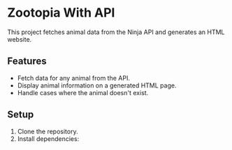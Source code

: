 # Zootopia With API

This project fetches animal data from the Ninja API and generates an HTML website.

## Features
- Fetch data for any animal from the API.
- Display animal information on a generated HTML page.
- Handle cases where the animal doesn't exist.

## Setup
1. Clone the repository.
2. Install dependencies:
